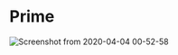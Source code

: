 # Prime
![Screenshot from 2020-04-04 00-52-58](https://user-images.githubusercontent.com/55843635/78293711-aaaf5800-7546-11ea-8028-eb2423dae1ac.png)
